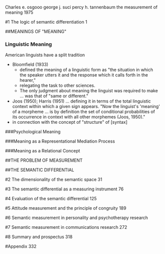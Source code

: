 Charles e. osgooo george j. suci percy h. tannenbaum
the measurement of meaning
1975

#1 The logic of semantic differentiation 1

##MEANINGS OF "MEANING"

### Linguistic Meaning

American linguists have a split tradition 
  * Bloomfield (1933) 
    * defined the meaning of a linguistic form as "the situation in which the
      speaker utters it and the response which it calls forth in the hearer,"
    * relegating the task to other sciences. 
    * The only judgment about meaning the linguist was required to make ... was
      that of "same or different."
  * Joos (1950); Harris (1951) ... defining it in terms of the total linguistic
    context within which a given sign appears. "Now the linguist's 'meaning' of
    a morpheme ... is by definition the set of conditional probabilities of its
    occurrence in context with all other morphemes (Joos, 1950)." 
  * in connection with the concept of "structure" of [syntax]

###Psychological Meaning

###Meaning as a Representational Mediation Process

###Meaning as a Relational Concept

##THE PROBLEM OF MEASUREMENT

##THE SEMANTIC DIFFERENTIAL

#2 The dimensionality of the semantic space 31

#3 The semantic differential as a measuring instrument 76

#4 Evaluation of the semantic differential 125

#5 Attitude measurement and the principle of congruity 189

#6 Semantic measurement in personality and psychotherapy research

#7 Semantic measurement in communications research 272

#8 Summary and prospectus 318

#Appendix 332
